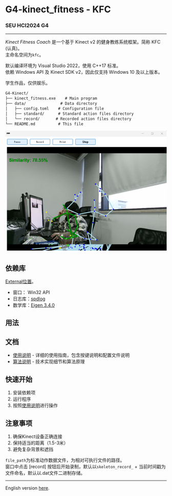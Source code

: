 # G4-kinect_fitness - KFC
### SEU HCI2024 G4 

---

*Kinect Fitness Coach* 是一个基于 Kinect v2 的健身教练系统框架。简称 KFC (认真)。  
主命名空间为`kfc`。

默认编译环境为 Visual Studio 2022，使用 C++17 标准。  
依赖 Windows API 及 Kinect SDK v2，因此仅支持 Windows 10 及以上版本。

学生作品，仅供娱乐。

```
G4-Kinect/
├── kinect_fitness.exe    # Main program
├── data/               # Data directory
│   ├── config.toml    # Configuration file
│   ├── standard/      # Standard action files directory
│   └── record/       # Recorded action files directory
└── README.md          # This file
```

![Kinect](docs/images/me.png)

依赖库
---

<a href="External/README.md">External位置</a>。

- 窗口：  Win32 API
- 日志库：[spdlog](https://github.com/gabime/spdlog)
- 数学库：[Eigen 3.4.0](https://eigen.tuxfamily.org/index.php?title=Main_Page)

用法
---

## 文档

- [使用说明](docs/Usage.md) - 详细的使用指南，包含按键说明和配置文件说明
- [算法说明](docs/Algorithm.md) - 技术实现细节和算法原理

## 快速开始

1. 安装依赖项
2. 运行程序
3. 按照[使用说明](docs/Usage.md)进行操作

## 注意事项

1. 确保Kinect设备正确连接
2. 保持适当的距离（1.5-3米）
3. 避免复杂背景和遮挡

`file_path`为标准动作数据文件，为相对可执行文件的路径。  
窗口中点击 [record] 按钮后开始录制，默认以`skeleton_record_` + 当前时间戳为文件命名，默认以.dat文件二进制存储。

---

English version <a href="README_en.md">here</a>.






